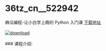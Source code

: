 # 36tz_cn__522942
麻瓜编程-让小白学上瘾的 Python 入门课
[下载地址](http://www.36tz.cn/article/522942 "下载地址")
<br/></br>[![download](http://36tz.cn/muke_img/2018_07_2-2-300x155.png "下载地址")](http://www.36tz.cn/article/522942 "下载地址")
<br/></br>### 课程介绍:


